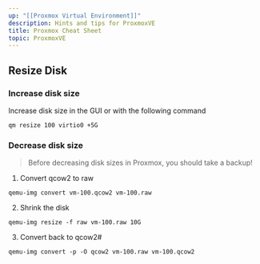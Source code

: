 ```yaml
---
up: "[[Proxmox Virtual Environment]]"
description: Hints and tips for ProxmoxVE
title: Proxmox Cheat Sheet
topic: ProxmoxVE
---
```

## Resize Disk
### Increase disk size
Increase disk size in the GUI or with the following command
```
qm resize 100 virtio0 +5G
```

### Decrease disk size
> Before decreasing disk sizes in Proxmox, you should take a backup!
1. Convert qcow2 to raw
```
qemu-img convert vm-100.qcow2 vm-100.raw
```
2. Shrink the disk
```
qemu-img resize -f raw vm-100.raw 10G
```
3. Convert back to qcow2#
```
qemu-img convert -p -O qcow2 vm-100.raw vm-100.qcow2
```

